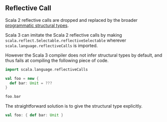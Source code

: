 ## Reflective Call

Scala 2 reflective calls are dropped and replaced by the broader [programmatic structural types](https://dotty.epfl.ch/docs/reference/changed-features/structural-types.html).

Scala 3 can imitate the Scala 2 reflective calls by making `scala.reflect.Selectable.reflectiveSelectable` wherever `scala.language.reflectiveCalls` is imported.

However the Scala 3 compiler does not infer structural types by default, and thus fails at compiling the following piece of code.

```scala
import scala.language.reflectiveCalls

val foo = new {
  def bar: Unit = ???
}

foo.bar
```

The straightforward solution is to give the structural type explicitly.

```scala
val foo: { def bar: Unit }
```
